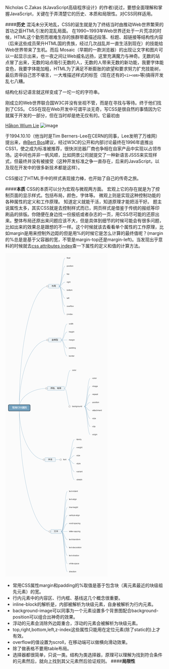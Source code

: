 Nicholas C.Zakas (《JavaScript高级程序设计》的作者)说过，要想全面理解和掌握JavaScript，关键在于弄清楚它的历史、本质和局限性。对CSS同样适用。

####**历史**
混沌未分天地乱，CSS的诞生就是为了终结当时由推动Web世界繁荣的首功之臣HTML引发的混乱局面。
在1990~1993年Web世界还处于一片荒凉的时候，HTML这个勤劳而艰难生存的族群带着描述段落、标题、超链接等结构性内容（后来这些成员荣升HTML国的贵族，经过几次战乱并一直生活到现在）的技能给Web世界带来了生机。而后 Mosaic（早期的一款浏览器）的出现让文字和图片可以一起显示出来，也一夜之间让Web威名远扬，这里充满魔力与神奇。无数的站点冒了出来，无数的站点吸引无数的人，无数的人带来无数的新功能，我要字体能变色，我要字体能加粗，HTML为了满足不断膨胀的欲望和要求努力扩充技能树，最后弄得自己苦不堪言，一大堆描述样式的标签（现在还有的`<i><em>`等)搞得开发乱七八糟。

结构化标记语言就这样变成了一坨一坨的字符串。

刚成立的Web世界联合国W3C并没有坐视不管，而是在寻找与等待。终于他们找到了CSS。
CSS在现在Web开发中可谓平淡无奇，写CSS是很自然的事情因为它就属于开发的一部分，但在当时却是绝无仅有的。它最初由

[Håkon Wium Lie](https://en.wikipedia.org/wiki/H%C3%A5kon_Wium_Lie) 
![image](http://www.digi.no/incoming/2015/02/02/hkon-wium-lie-for-piratparti/alternates/h1080/H%C3%83%C2%A5kon%20Wium%20Lie%20for%20Piratparti)

于1994.10.10（他当时是Tim Berners-Lee在CERN的同事，Lee发明了万维网）提出来，由[Bert Bos](https://en.wikipedia.org/wiki/Bert_Bos)建议，经过W3C的公开和内部讨论最终在1996年底推出CSS1，使之成为标准被推荐，很快浏览器厂商也争相在自家产品中实现以占领市场。这中间也并非一帆风顺，比如网景公司就提交了一种新语言JSSS来实现样式，但最终并没有被接受（这种开发标准之争一直存在，后来的JavaScript，以及现在开发中的很多新技术都是这样）。

CSS接过了HTML手中的样式表现接力棒，也开始了自己的传奇之旅。

####**本质**
CSS的本质可以分为宏观与微观两方面。
宏观上它的存在就是为了控制页面的显示样式。包括布局，颜色，字体等。
微观上则是实现这种控制功能的各种属性的定义和工作原理。
知道定义就能干活，知道原理才能把活干好。
题主说属性太多，其实CSS就是去控制样式而已，网页样式是借鉴于传统的报纸等印刷品的排版。你随便在身边找一份报纸或者杂志的一页，用CSS尽可能的还原出来。整体布局还原出来问题应该不大，但是具体到细节的时候可能会有很多问题，比如出来的效果总是跟想的不一样。这个时候就该去看看单个属性的工作原理，比如margin是用来控制外边距的但是用%的时候它是怎么计算的最终值呢？(margin的%总是是基于父容器的宽，不管是margin-top还是margin-left)。当发现出乎意料的时候就去[css attributes index](https://www.w3.org/TR/2011/REC-CSS2-20110607/indexlist.html)查一下属性的定义和值的计算方法。

![images](images/base-css-attributes.png)

* 常用CSS属性margin和padding的%取值是基于包含块（离元素最近的块级祖先元素）的宽。
* 行内元素中的内容区、行内框、基线这几个概念很重要。
* inline-block的解析是，内部被解析为块级元素，自身被解析为行内元素。
* background-image可以同事为一个元素设置多个背景图配合background-position可以组合出神奇的效果。
* 浮动的元素会消除外边距重合，浮动的元素会被解析为块级元素。
* top,right,bottom,left,z-index这些属性只能用在定位元素(除了static的)上才有效。
* overflow的值设置为scroll，在移动端可以做横向滑动效果。
* 除了做表格不要用table布局。
* 选择器都很简单，只说一类。结构为类选择器，原理可以理解为找到符合条件的元素然后，就向上找到其父元素然后验证规则。
####**局限性**



